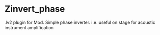 # Zinvert_phase
.lv2 plugin for Mod.  Simple phase inverter. 
i.e. useful on stage for acoustic instrument amplification
